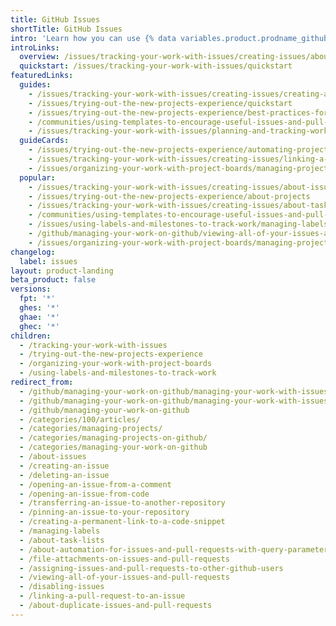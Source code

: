 ```yaml
---
title: GitHub Issues
shortTitle: GitHub Issues
intro: 'Learn how you can use {% data variables.product.prodname_github_issues %} to plan and track your work.'
introLinks:
  overview: /issues/tracking-your-work-with-issues/creating-issues/about-issues
  quickstart: /issues/tracking-your-work-with-issues/quickstart
featuredLinks:
  guides:
    - /issues/tracking-your-work-with-issues/creating-issues/creating-an-issue
    - /issues/trying-out-the-new-projects-experience/quickstart
    - /issues/trying-out-the-new-projects-experience/best-practices-for-managing-projects
    - /communities/using-templates-to-encourage-useful-issues-and-pull-requests/configuring-issue-templates-for-your-repository
    - /issues/tracking-your-work-with-issues/planning-and-tracking-work-for-your-team-or-project
  guideCards:
    - /issues/trying-out-the-new-projects-experience/automating-projects
    - /issues/tracking-your-work-with-issues/creating-issues/linking-a-pull-request-to-an-issue
    - /issues/organizing-your-work-with-project-boards/managing-project-boards/configuring-automation-for-project-boards
  popular:
    - /issues/tracking-your-work-with-issues/creating-issues/about-issues
    - /issues/trying-out-the-new-projects-experience/about-projects
    - /issues/tracking-your-work-with-issues/creating-issues/about-task-lists
    - /communities/using-templates-to-encourage-useful-issues-and-pull-requests/about-issue-and-pull-request-templates
    - /issues/using-labels-and-milestones-to-track-work/managing-labels
    - /github/managing-your-work-on-github/viewing-all-of-your-issues-and-pull-requests
    - /issues/organizing-your-work-with-project-boards/managing-project-boards/about-project-boards
changelog:
  label: issues
layout: product-landing
beta_product: false
versions:
  fpt: '*'
  ghes: '*'
  ghae: '*'
  ghec: '*'
children:
  - /tracking-your-work-with-issues
  - /trying-out-the-new-projects-experience
  - /organizing-your-work-with-project-boards
  - /using-labels-and-milestones-to-track-work
redirect_from:
  - /github/managing-your-work-on-github/managing-your-work-with-issues-and-pull-requests
  - /github/managing-your-work-on-github/managing-your-work-with-issues
  - /github/managing-your-work-on-github
  - /categories/100/articles/
  - /categories/managing-projects/
  - /categories/managing-projects-on-github/
  - /categories/managing-your-work-on-github
  - /about-issues
  - /creating-an-issue
  - /deleting-an-issue
  - /opening-an-issue-from-a-comment
  - /opening-an-issue-from-code
  - /transferring-an-issue-to-another-repository
  - /pinning-an-issue-to-your-repository
  - /creating-a-permanent-link-to-a-code-snippet
  - /managing-labels
  - /about-task-lists
  - /about-automation-for-issues-and-pull-requests-with-query-parameters
  - /file-attachments-on-issues-and-pull-requests
  - /assigning-issues-and-pull-requests-to-other-github-users
  - /viewing-all-of-your-issues-and-pull-requests
  - /disabling-issues
  - /linking-a-pull-request-to-an-issue
  - /about-duplicate-issues-and-pull-requests
---
```


